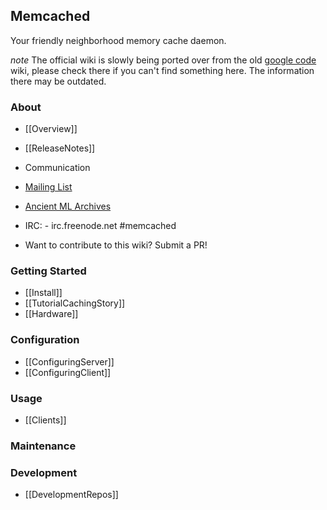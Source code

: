 ## Memcached

Your friendly neighborhood memory cache daemon.

*note* The official wiki is slowly being ported over from the old [google code](https://github.com/memcached/old-wiki/) wiki, please check there if you can't find something here. The information there may be outdated.

### About

 * [[Overview]]
 * [[ReleaseNotes]]

* Communication
 * [Mailing List](http://groups.google.com/group/memcached)
 * [Ancient ML Archives](http://lists.danga.com/mailman/listinfo/memcached)
 * IRC: - irc.freenode.net #memcached
 * Want to contribute to this wiki? Submit a PR!

### Getting Started

 * [[Install]]
 * [[TutorialCachingStory]]
 * [[Hardware]]

### Configuration

 * [[ConfiguringServer]]
 * [[ConfiguringClient]]

### Usage

 * [[Clients]]

### Maintenance

### Development

 * [[DevelopmentRepos]]

